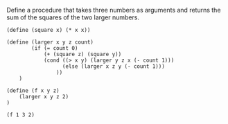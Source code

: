 Define a procedure that takes three numbers as arguments and returns the sum of the squares of the two larger numbers.

```
(define (square x) (* x x))

(define (larger x y z count)
        (if (= count 0)
            (+ (square z) (square y))
            (cond ((> x y) (larger y z x (- count 1)))
                  (else (larger x z y (- count 1)))
                ))
    )

(define (f x y z)
    (larger x y z 2)
)

(f 1 3 2)
```
